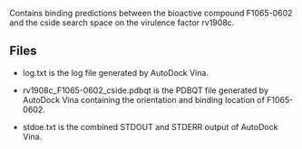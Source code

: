 Contains binding predictions between the bioactive compound F1065-0602 and the cside search space on the virulence factor rv1908c.

## Files

- log.txt is the log file generated by AutoDock Vina.

- rv1908c_F1065-0602_cside.pdbqt is the PDBQT file generated by AutoDock Vina containing the orientation and binding location of F1065-0602.

- stdoe.txt is the combined STDOUT and STDERR output of AutoDock Vina.

